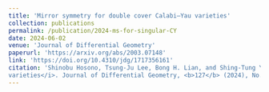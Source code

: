 ```yaml
---
title: 'Mirror symmetry for double cover Calabi–Yau varieties'
collection: publications
permalink: /publication/2024-ms-for-singular-CY
date: 2024-06-02
venue: 'Journal of Differential Geometry'
paperurl: 'https://arxiv.org/abs/2003.07148'
link: 'https://doi.org/10.4310/jdg/1717356161'
citation: 'Shinobu Hosono, Tsung-Ju Lee, Bong H. Lian, and Shing-Tung Yau. <i>Mirror symmetry for double cover Calabi–Yau
varieties</i>. Journal of Differential Geometry, <b>127</b> (2024), No. 1, pp. 409–431. doi: 10.4310/jdg/1717356161'
---
```


